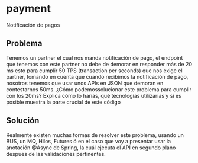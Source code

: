 # payment
Notificación de pagos

## Problema
Tenemos un partner el cual nos manda notificación de pago, el endpoint que
tenemos con este partner no debe de demorar en responder más de 20 ms esto
para cumplir 50 TPS (transaction per seconds) que nos exige el partner, tomando
en cuenta que cuando recibimos la notificación de pago, nosotros tenemos que
usar unos APIs en JSON que demoran en contestarnos 50ms.
¿Cómo podemossolucionar este problema para cumplir con los 20ms?
Explica cómo lo harías, qué tecnologías utilizarías y si es posible muestra la
parte crucial de este código

## Solución
Realmente existen muchas formas de resolver este problema, usando un BUS, un MQ, Hilos, Futures ó en el caso que voy a presentar usar la anotación @Async de Spring, la cuál ejecuta el API en segundo plano despues de las validaciones pertinentes.
